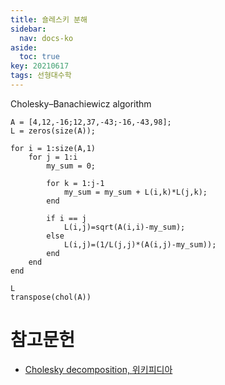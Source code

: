 ```yaml
---
title: 숄레스키 분해
sidebar:
  nav: docs-ko
aside:
  toc: true
key: 20210617
tags: 선형대수학
---
```


Cholesky–Banachiewicz algorithm

```{MATLAB}
A = [4,12,-16;12,37,-43;-16,-43,98];
L = zeros(size(A));

for i = 1:size(A,1)
    for j = 1:i
        my_sum = 0;
        
        for k = 1:j-1
            my_sum = my_sum + L(i,k)*L(j,k);
        end
        
        if i == j
            L(i,j)=sqrt(A(i,i)-my_sum);
        else
            L(i,j)=(1/L(j,j)*(A(i,j)-my_sum));
        end
    end
end

L
transpose(chol(A))
```

# 참고문헌

* [Cholesky decomposition, 위키피디아](https://en.wikipedia.org/wiki/Cholesky_decomposition)